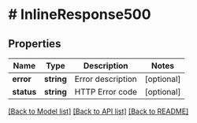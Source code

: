 # # InlineResponse500

## Properties

Name | Type | Description | Notes
------------ | ------------- | ------------- | -------------
**error** | **string** | Error description | [optional] 
**status** | **string** | HTTP Error code | [optional] 

[[Back to Model list]](../../README.md#documentation-for-models) [[Back to API list]](../../README.md#documentation-for-api-endpoints) [[Back to README]](../../README.md)


